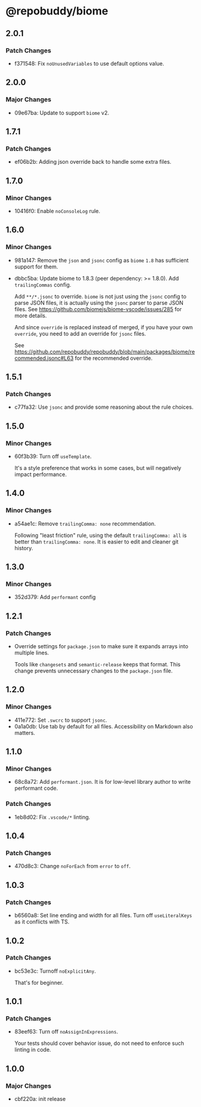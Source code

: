 # @repobuddy/biome

## 2.0.1

### Patch Changes

- f371548: Fix `noUnusedVariables` to use default options value.

## 2.0.0

### Major Changes

- 09e67ba: Update to support `biome` v2.

## 1.7.1

### Patch Changes

- ef06b2b: Adding json override back to handle some extra files.

## 1.7.0

### Minor Changes

- 10416f0: Enable `noConsoleLog` rule.

## 1.6.0

### Minor Changes

- 981a147: Remove the `json` and `jsonc` config as `biome` `1.8` has sufficient support for them.
- dbbc5ba: Update biome to 1.8.3 (peer dependency: >= 1.8.0).
  Add `trailingCommas` config.

  Add `**/*.jsonc` to override.
  `biome` is not just using the `jsonc` config to parse JSON files,
  it is actually using the `jsonc` parser to parse JSON files.
  See https://github.com/biomejs/biome-vscode/issues/285 for more details.

  And since `override` is replaced instead of merged,
  if you have your own `override`,
  you need to add an override for `jsonc` files.

  See https://github.com/repobuddy/repobuddy/blob/main/packages/biome/recommended.jsonc#L63 for the recommended override.

## 1.5.1

### Patch Changes

- c77fa32: Use `jsonc` and provide some reasoning about the rule choices.

## 1.5.0

### Minor Changes

- 60f3b39: Turn off `useTemplate`.

  It's a style preference that works in some cases,
  but will negatively impact performance.

## 1.4.0

### Minor Changes

- a54ae1c: Remove `trailingComma: none` recommendation.

  Following "least friction" rule,
  using the default `trailingComma: all` is better than `trailingComma: none`.
  It is easier to edit and cleaner git history.

## 1.3.0

### Minor Changes

- 352d379: Add `performant` config

## 1.2.1

### Patch Changes

- Override settings for `package.json` to make sure it expands arrays into multiple lines.

  Tools like `changesets` and `semantic-release` keeps that format.
  This change prevents unnecessary changes to the `package.json` file.

## 1.2.0

### Minor Changes

- 411e772: Set `.swcrc` to support `jsonc`.
- 0a1a0db: Use tab by default for all files.
  Accessibility on Markdown also matters.

## 1.1.0

### Minor Changes

- 68c8a72: Add `performant.json`.
  It is for low-level library author to write performant code.

### Patch Changes

- 1eb8d02: Fix `.vscode/*` linting.

## 1.0.4

### Patch Changes

- 470d8c3: Change `noForEach` from `error` to `off`.

## 1.0.3

### Patch Changes

- b6560a8: Set line ending and width for all files.
  Turn off `useLiteralKeys` as it conflicts with TS.

## 1.0.2

### Patch Changes

- bc53e3c: Turnoff `noExplicitAny`.

  That's for beginner.

## 1.0.1

### Patch Changes

- 83eef63: Turn off `noAssignInExpressions`.

  Your tests should cover behavior issue,
  do not need to enforce such linting in code.

## 1.0.0

### Major Changes

- cbf220a: init release
